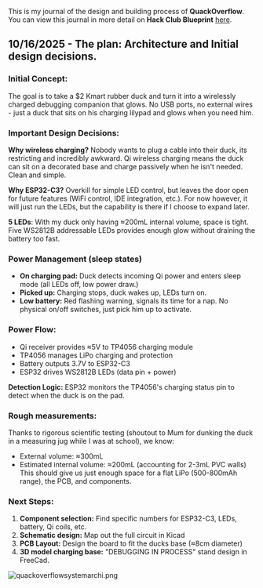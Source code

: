 <!--
  ===================    !!READ THIS NOTICE!!   ====================
  DO NOT edit this file manually. Your changes WILL BE OVERWRITTEN!
  This journal is auto generated and updated by Hack Club Blueprint.
  To edit this file, please edit your journal entries on Blueprint.
  ==================================================================
-->

This is my journal of the design and building process of **QuackOverflow**.  
You can view this journal in more detail on **Hack Club Blueprint** [here](https://blueprint.hackclub.com/projects/535).


## 10/16/2025 - The plan: Architecture and Initial design decisions.  

### Initial Concept:
The goal is to take a $2 Kmart rubber duck and turn it into a wirelessly charged debugging companion that glows. No USB ports, no external wires - just a duck that sits on his charging lilypad and glows when you need him.

### Important Design Decisions:
**Why wireless charging?** Nobody wants to plug a cable into their duck, its restricting and incredibly awkward. Qi wireless charging means the duck can sit on a decorated base and charge passively when he isn't needed. Clean and simple.

**Why ESP32-C3?** Overkill for simple LED control, but leaves the door open for future features (WiFi control, IDE integration, etc.). For now however, it will just run the LEDs, but the capability is there if I choose to expand later.

**5 LEDs**: With my duck only having ≈200mL internal volume, space is tight. Five WS2812B addressable LEDs provides enough glow without draining the battery too fast.

### Power Management (sleep states)
* **On charging pad:** Duck detects incoming Qi power and enters sleep mode (all LEDs off, low power draw.)
* **Picked up:** Charging stops, duck wakes up, LEDs turn on.
* **Low battery:** Red flashing warning, signals its time for a nap.
No physical on/off switches, just pick him up to activate.

### Power Flow:
* Qi receiver provides ≈5V to TP4056 charging module
* TP4056 manages LiPo charging and protection
* Battery outputs 3.7V to ESP32-C3
* ESP32 drives WS2812B LEDs (data pin + power)

**Detection Logic:** ESP32 monitors the TP4056's charging status pin to detect when the duck is on the pad.

### Rough measurements:
Thanks to rigorous scientific testing (shoutout to Mum for dunking the duck in a measuring jug while I was at school), we know:

* External volume: ≈300mL
* Estimated internal volume: ≈200mL (accounting for 2-3mL PVC walls)
This should give us just enough space for a flat LiPo (500-800mAh range), the PCB, and components.

### Next Steps:
1. **Component selection:** Find specific numbers for ESP32-C3, LEDs, battery, Qi coils, etc.
2. **Schematic design:** Map out the full circuit in Kicad
3. **PCB Layout:** Design the board to fit the ducks base (≈8cm diameter)
4. **3D model charging base:** "DEBUGGING IN PROCESS" stand design in FreeCad.

![quackoverflowsystemarchi.png](https://blueprint.hackclub.com/user-attachments/blobs/proxy/eyJfcmFpbHMiOnsiZGF0YSI6MjQwNCwicHVyIjoiYmxvYl9pZCJ9fQ==--5ae0a494c3c1d1885d311b5ed88798e7d1a9d288/quackoverflowsystemarchi.png)
  

